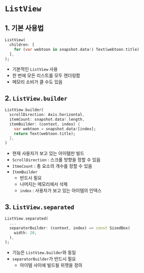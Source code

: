 # `ListView`

## 1. 기본 사용법
```dart
ListView(
  children: [
    for (var webtoon in snapshot.data!) Text(webtoon.title)
  ],
);
```
- 기본적인 `ListView` 사용
- 한 번에 모든 리스트를 모두 렌더링함
- 메모리 소비가 클 수도 있음

## 2. `ListView.builder`
```dart
ListView.builder(
  scrollDirection: Axis.horizontal,
  itemCount: snapshot.data!.length,
  itemBuilder: (context, index) {
    var webtoon = snapshot.data![index];
    return Text(webtoon.title);
  },
)
```
- 현재 사용자가 보고 있는 아이템만 빌드
- `ScrollDirection` : 스크롤 방향을 정할 수 있음
- `ItmeCount` : 총 요소의 개수를 정할 수 있음
- `ItemBuilder`
  - 반드시 필요
  - 나머지는 메모리에서 삭제
  - `index` : 사용자가 보고 있는 아이템의 인덱스

## 3. `ListView.separated`
```dart
ListView.separated(
  ...
  separatorBuilder: (context, index) => const SizedBox(
    width: 20,
  ),
);
```
- 기능은 `ListView.builder`와 동일
- `separatorBuilder`가 반드시 필요
  - 아이템 사이에 빌드될 위젯을 정의
